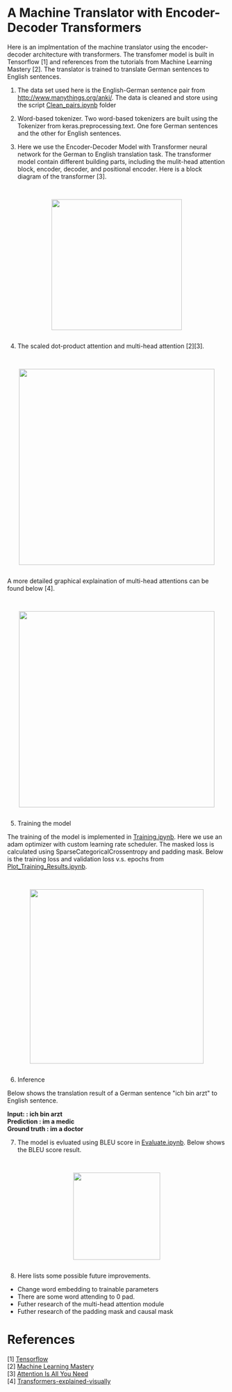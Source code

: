 # A Machine Translator with Encoder-Decoder Transformers 

Here is an implmentation of the machine translator using the encoder-decoder architecture with transformers. The transfomer model is built in Tensorflow [1] and references from the tutorials from Machine Learning Mastery [2]. The translator is trained to translate German sentences to English sentences. <br/>


1. The data set used here is the English-German sentence pair from http://www.manythings.org/anki/. The data is cleaned and store using the script [Clean_pairs.ipynb](/Translator_Transformer_Mastery/Clean_pairs.ipynb) folder

2. Word-based tokenizer. Two word-based tokenizers are built using the Tokenizer from keras.preprocessing.text. One fore German sentences and the other for English sentences. 

3. Here we use the Encoder-Decoder Model with Transformer neural network for the German to English translation task. The transformer model contain different building parts, including the mulit-head attention block, encoder, decoder, and positional encoder. Here is a block diagram of the transformer [3]. 

<pre><p align="center">
<img src="https://github.com/zzc01/Transformer/assets/86133411/b05f651e-2c70-4d2c-a164-be27b1f89e3b"  width="300" >
</p></pre>

4. The scaled dot-product attention and multi-head attention [2][3].

<pre><p align="center">
<img src="https://github.com/zzc01/Transformer/assets/86133411/2662ac99-ee81-418f-af30-3d0eaf6e560e"  width="450" >
</p></pre>

A more detailed graphical explaination of multi-head attentions can be found below [4]. 

<pre><p align="center">
<img src="https://github.com/zzc01/Transformer/assets/86133411/17035d2b-dfd1-4b24-aa8e-24736183a9e5"  width="450" >
</p></pre>


5. Training the model 

The training of the model is implemented in [Training.ipynb](/Translator_Transformer_Mastery/Training.ipynb). Here we use an adam optimizer with custom learning rate scheduler. The masked loss is calculated using SparseCategoricalCrossentropy and padding mask. Below is the training loss and validation loss v.s. epochs from [Plot_Training_Results.ipynb](/Translator_Transformer_Mastery/Plot_Training_Results.ipynb). 

<pre><p align="center">
<img src="https://github.com/zzc01/Transformer/assets/86133411/8e29e42f-f92c-4e80-b1ca-463fb80d7cf4"  width="400" >
</p></pre>


6. Inference

Below shows the translation result of a German sentence "ich bin arzt" to English sentence. </br>

**Input:         : ich bin arzt</br>**
**Prediction     : im a medic</br>**
**Ground truth   : im a doctor</br>**

7. The model is evluated using BLEU score in [Evaluate.ipynb](/Translator_Transformer_Mastery/Evaluate.ipynb). Below shows the BLEU score result. 

<pre><p align="center">
<img src="https://github.com/zzc01/Transformer/assets/86133411/daba43e6-b7f1-4bc1-b747-c9b35a756097"  width="200" >
</p></pre>

8. Here lists some possible future improvements.
* Change word embedding to trainable parameters
* There are some word attending to 0 pad.
* Futher research of the multi-head attention module
* Futher research of the padding mask and causal mask 



# References 
[1] [Tensorflow](https://www.tensorflow.org/) <br/>
[2] [Machine Learning Mastery](https://machinelearningmastery.com/) <br/> 
[3] [Attention Is All You Need](https://arxiv.org/pdf/1706.03762.pdf)<br/>
[4] [Transformers-explained-visually](https://towardsdatascience.com/transformers-explained-visually-not-just-how-but-why-they-work-so-well-d840bd61a9d3)<br/>


